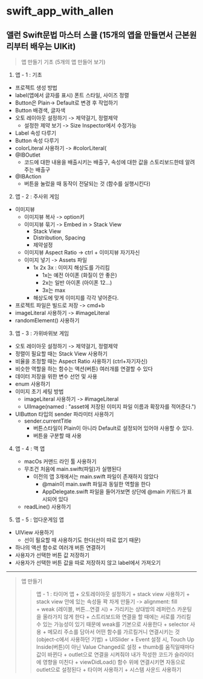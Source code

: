 # swift_app_with_allen

앨런 Swift문법 마스터 스쿨 (15개의 앱을 만들면서 근본원리부터 배우는 UIKit)
-------------


> 앱 만들기 기초 (5개의 앱 만들어 보기)
1. 앱 - 1 : 기초 
+ 프로젝트 생성 방법
+ label(앱에서 글자를 표시) 폰트 스타일, 사이즈 정렬
+ Button은 Plain-> Default로 변경 후 작업하기
+ Button 배경색, 글자색
+ 오토 레이아웃 설정하기 -> 제약걸기, 정렬제약
    + 설정한 제약 보기 -> Size Inspector에서 수정가능
+ Label 속성 다루기
+ Button 속성 다루기 
+ colorLiteral 사용하기 -> #colorLiteral(
+ @IBOutlet
    + 코드에 대한 내용을 배출시키는 배출구, 속성에 대한 값을 스토리보드한테 알려주는 배출구 
+ @IBAction
    + 버튼을 눌렀을 때 동작이 전달되는 것 (함수를 실행시킨다)


2. 앱 - 2 : 주사위 게임
+ 이미지뷰
    + 이미지뷰 복사 -> option키
    + 이미지뷰 묶기 -> Embed in > Stack View
        + Stack View
        + Distribution, Spacing 
        + 제약설정
    + 이미지뷰 Aspect Ratio -> ctrl + 이미지뷰 자기자신
    + 이미지 넣기 -> Assets 파일
        + 1x 2x 3x : 이미지 해상도를 가리킴
            + 1x는 예전 아이폰 (화질이 안 좋은)
            + 2x는 일반 아이폰 (아이폰 12...)
            + 3x는 max
        + 해상도에 맞게 이미지를 각각 넣어준다. 
+ 프로젝트 파일은 빌드로 저장 -> cmd+b
+ imageLiteral 사용하기 -> #imageLiteral  
+ randomElement() 사용하기

3. 앱 - 3 : 가위바위보 게임
+ 오토 레이아웃 설정하기 -> 제약걸기, 정렬제약
+ 정렬이 필요할 때는 Stack View 사용하기
+ 비율을 조정할 때는 Aspect Ratio 사용하기 (ctrl+자기자신)
+ 비슷한 역할을 하는 함수는 액션(버튼) 여러개를 연결할 수 있다 
+ 데이터 저장을 위한 변수 선언 및 사용
+ enum 사용하기
+ 이미지 초기 세팅 방법
    + imageLiteral 사용하기 -> #imageLiteral  
    + UIImage(named : "asset에 저장된 이미지 파일 이름과 확장자를 적어준다.")
+ UIButton 타입의 sender 파라미터 사용하기 
    + sender.currentTitle 
        + 버튼스타일이 Plain이 아니라 Default로 설정되어 있어야 사용할 수 있다. 
        + 버튼을 구분할 때 사용
        
4. 앱 - 4 : 맥 앱 
    + macOs 커맨드 라인 툴 사용하기
    + 무조건 처음에 main.swift(파일)가 실행된다
        + 이전의 앱 3개에서는 main.swift 파일이 존재하지 않았다
            + @main이 main.swift 파일과 동일한 역할을 한다
            + AppDelegate.swift 파일을 들어가보면 상단에 @main 키워드가 표시되어 있다 
    + readLine() 사용하기
    
5. 앱 - 5 : 업다운게임 앱 
+ UIView 사용하기
    + 선이 필요할 때 사용하기도 한다(선이 따로 없기 때문)
+ 하나의 액션 함수로 여러개 버튼 연결하기
+ 사용자가 선택한 버튼 값 저장하기
+ 사용자가 선택한 버튼 값을 따로 저장하지 않고 label에서 가져오기

----------------------------

> 앱 만들기 
>   > 앱 - 1 : 타이머 앱
    + 오토레이아웃 설정하기
    + stack view 사용하기
        + stack view 안에 있는 속성들 꽉 차게 만들기 -> alignment: fill   
    + weak (레이블, 버튼...연결 시)
        + 가리키는 상대방의 레퍼런스 카운팅을 올라가지 않게 한다
        + 스트리보드와 연결을 할 때에는 서로를 가리킬 수 있는 가능성이 있기 때문에 weak를 기본으로 사용한다
    + selector 사용
        + 메모리 주소를 담아서 어떤 함수를 가르킬거니 연결시키는 것 (object-c에서 사용하던 기법)
    + UISlider
        + Event 설정 시, Touch Up Inside(버튼)이 아닌 Value Changed로 설정
        + thumb를 움직일때마다 값이 바뀐다
        + outlet으로 연결을 시켜줘야 내가 작성한 코드가 슬라이더에 영향을 미친다
            + viewDidLoad() 함수 위에 연결시키면 자동으로 outlet으로 설정된다
    + 타이머 사용하기
    + 시스템 사운드 사용하기 

    

        

